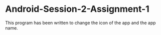 # Android-Session-2-Assignment-1
This program has been written to change the icon of the app and the app name.
